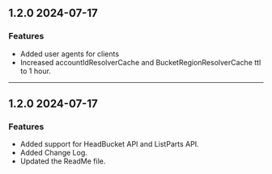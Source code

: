 ## 1.2.0 2024-07-17
### Features
* Added user agents for clients
* Increased accountIdResolverCache and BucketRegionResolverCache ttl to 1 hour.
---

## 1.2.0 2024-07-17
### Features
* Added support for HeadBucket API and ListParts API.
* Added Change Log.
* Updated the ReadMe file.